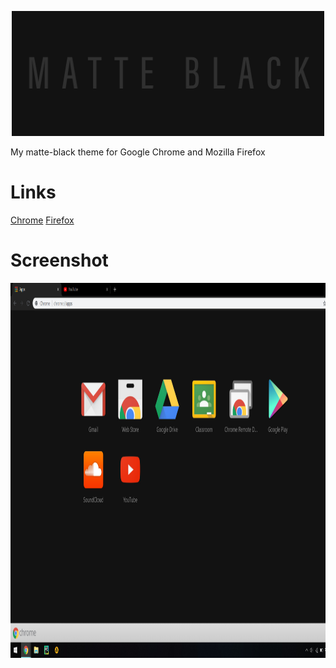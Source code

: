 <p align="center">
  <img src="https://github.com/elibroftw/matte-black-theme/blob/master/Matte%20Black%20Theme%20Resources/Promotional%20Image%203.png" alt="Matte Black Theme Header Image" height="200px"/>

My matte-black theme for Google Chrome and Mozilla Firefox
# Links
[Chrome](https://chrome.google.com/webstore/detail/matte-black-theme/ioadlgcadgdbcchobmhlipionnphmfja)
[Firefox](https://addons.mozilla.org/en-US/firefox/addon/matte-black-theme/)
# Screenshot
<img src="https://github.com/elibroftw/matte-black-theme/blob/master/Matte%20Black%20Theme%20Resources/Screenshot%201.jpg" alt="Screenshot" height="600px"/>

